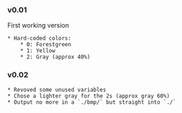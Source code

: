 ### v0.01
First working version

	* Hard-coded colors:
		* 0: Forestgreen
		* 1: Yellow
		* 2: Gray (approx 40%)

### v0.02

	* Revoved some unused variables
	* Chose a lighter gray for the 2s (approx gray 60%)
	* Output no more in a `./bmp/` but straight into `./`
